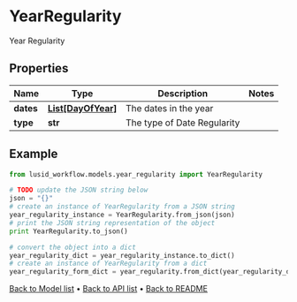 # YearRegularity

Year Regularity

## Properties
Name | Type | Description | Notes
------------ | ------------- | ------------- | -------------
**dates** | [**List[DayOfYear]**](DayOfYear.md) | The dates in the year | 
**type** | **str** | The type of Date Regularity | 

## Example

```python
from lusid_workflow.models.year_regularity import YearRegularity

# TODO update the JSON string below
json = "{}"
# create an instance of YearRegularity from a JSON string
year_regularity_instance = YearRegularity.from_json(json)
# print the JSON string representation of the object
print YearRegularity.to_json()

# convert the object into a dict
year_regularity_dict = year_regularity_instance.to_dict()
# create an instance of YearRegularity from a dict
year_regularity_form_dict = year_regularity.from_dict(year_regularity_dict)
```
[Back to Model list](../README.md#documentation-for-models) &#8226; [Back to API list](../README.md#documentation-for-api-endpoints) &#8226; [Back to README](../README.md)


